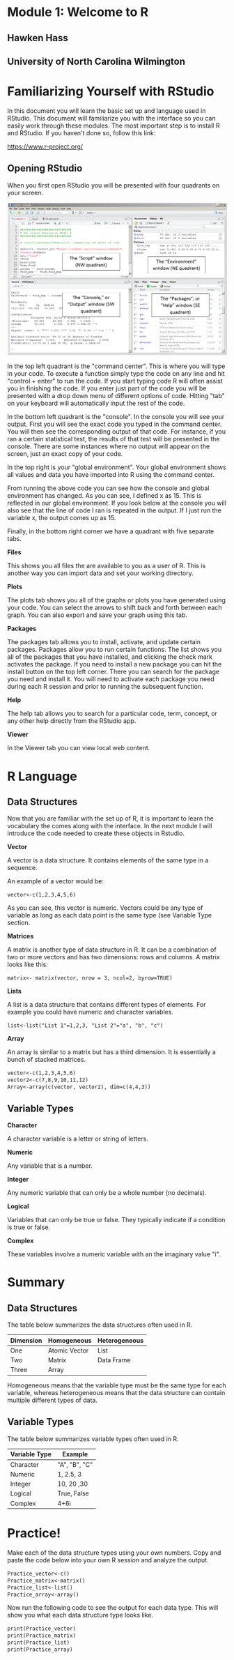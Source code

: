 # Module 1: Welcome to R
## Hawken Hass
## University of North Carolina Wilmington

# Familiarizing Yourself with RStudio


  In this document you will learn the basic set up and language used in RStudio. This document will familiarize you with the interface so you can easily work through these modules. The most important step is to install R and RStudio. If you haven't done so, follow this link:

<https://www.r-project.org/>


## Opening RStudio

When you first open RStudio you will be presented with four quadrants on your screen.

![](RStudio_screen_1.png)
 
In the top left quadrant is the "command center". This is where you will type in your code. To  execute a function simply type the code on any line and hit "control + enter" to run the code. If you start typing code R will often assist you in finishing the code. If you enter just part of the code you will be presented with a drop down menu of different options of code. Hitting "tab" on your keyboard will automatically input the rest of the code.

In the bottom left quadrant is the "console". In the console you will see your output. First you will see the exact code you typed in the command center. You will then see the corresponding output of that code. For instance, if you ran a certain statistical test, the results of that test will be presented in the console. There are some instances where no output will appear on the screen, just an exact copy of your code.

In the top right is your "global environment". Your global environment shows all values and data you have imported into R using the command center.


From running the above code you can see how the console and global environment has changed. As you can see, I defined x as 15. This is reflected in our global environment. If you look below at the console you will also see that the line of code I ran is repeated in the output. If I just run the variable x, the output comes up as 15.


 
 
 Finally, in the bottom right corner we have a quadrant with five separate tabs.

**Files**
 
This shows you all files the are available to you as a user of R. This is another way you can import data and set your working directory.
 
 **Plots**
 
The plots tab shows you all of the graphs or plots you have generated using your code. You can select the arrows to shift back and forth between each graph. You can also export and save your graph using this tab.
 
 **Packages** 
 
The packages tab allows you to install, activate, and update certain packages. Packages allow you to run certain functions. The list shows you all of the packages that you have installed, and clicking the check mark activates the package. If you need to install a new package you can hit the install button on the top left corner. There you can search for the package you need and install it. You will need to activate each package you need during each R session and prior to running the subsequent function.
 
 **Help**
 
The help tab allows you to search for a particular code, term, concept, or any other help directly from the RStudio app.
 
 **Viewer**
 
In the Viewer tab you can view local web content.
 

# R Language

## Data Structures
 
 Now that you are familiar with the set up of R, it is important to learn the vocabulary the comes along with the interface. In the next module I will introduce the code needed to create these objects in Rstudio.
 
 **Vector**

A vector is a data structure. It contains elements of the same type in a sequence.
 
An example of a vector would be:
```{r}
vector<-c(1,2,3,4,5,6)

```
As you can see, this vector is numeric. Vectors could be any type of variable as long as each data point is the same type (see Variable Type section.

**Matrices**

A matrix is another type of data structure in R. It can be a combination of two or more vectors and has two dimensions: rows and columns. A matrix looks like this:
```{r}
matrix<- matrix(vector, nrow = 3, ncol=2, byrow=TRUE)

```


**Lists**

A list is a data structure that contains different types of elements. For example you could have numeric and character variables. 

```{r}
list<-list("List 1"=1,2,3, "List 2"="a", "b", "c")
```

**Array**


An array is similar to a matrix but has a third dimension. It is essentially a bunch of stacked matrices.

```{r}
vector<-c(1,2,3,4,5,6)
vector2<-c(7,8,9,10,11,12)
Array<-array(c(vector, vector2), dim=c(4,4,3))

```
## Variable Types

**Character**

A character variable is a letter or string of letters.

**Numeric**

Any variable that is a number.

**Integer**

Any numeric variable that can only be a whole number (no decimals). 

**Logical**

Variables that can only be true or false. They typically indicate if a condition is true or false.

**Complex**

These variables involve a numeric variable with an the imaginary value "i". 

# Summary

## Data Structures

The table below summarizes the data structures often used in R.

Dimension | Homogeneous | Heterogeneous
----------| ----------  | -------------
One |Atomic Vector|  List
Two |    Matrix   |  Data Frame
Three| Array|

Homogeneous means that the variable type must be the same type for each variable, whereas heterogeneous means that the data structure can contain multiple different types of data. 

## Variable Types

The table below summarizes variable types often used in R.

Variable Type|Example  |
-------------|---------|
Character| "A", "B", "C"|
Numeric| 1, 2.5, 3|
Integer| 10, 20 ,30|
Logical| True, False|
Complex| 4+6i|





# Practice!

Make each of the data structure types using your own numbers. Copy and paste the code below into your own R session and analyze the output.

```{r}
Practice_vector<-c()
Practice_matrix<-matrix()
Practice_list<-list()
Practice_array<-array()
```

Now run the following code to see the output for each data type. This will show you what each data structure type looks like.

```{r}
print(Practice_vector)
print(Practice_matrix)
print(Practice_list)
print(Practice_array)
```
